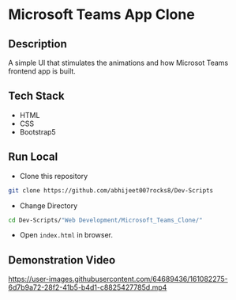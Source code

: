 # Microsoft Teams App Clone

## Description

A simple UI that stimulates the animations and how Microsot Teams frontend app is built.

## Tech Stack

- HTML
- CSS
- Bootstrap5

## Run Local

* Clone this repository

```bash
git clone https://github.com/abhijeet007rocks8/Dev-Scripts
```

* Change Directory

```bash
cd Dev-Scripts/"Web Development/Microsoft_Teams_Clone/"
```

* Open `index.html` in browser.

## Demonstration Video

https://user-images.githubusercontent.com/64689436/161082275-6d7b9a72-28f2-41b5-b4d1-c8825427785d.mp4

